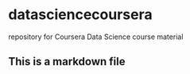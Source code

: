 # datasciencecoursera
repository for Coursera Data Science course material

## This is a markdown file
